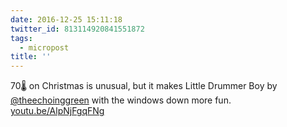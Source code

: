 ```yaml
---
date: 2016-12-25 15:11:18
twitter_id: 813114920841551872
tags:
  - micropost
title: ''
---
```


70🌡 on Christmas is unusual, but it makes Little Drummer Boy by [@theechoinggreen](https://twitter.com/theechoinggreen) with the windows down more fun. [youtu.be/AlpNjFgqFNg](https://youtu.be/AlpNjFgqFNg)
